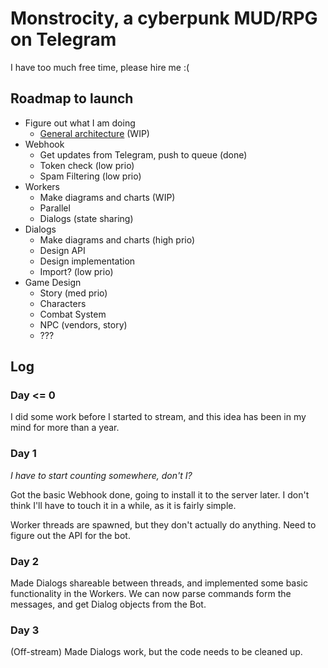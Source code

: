 

# Monstrocity, a cyberpunk MUD/RPG on Telegram

I have too much free time, please hire me :(

## Roadmap to launch

 * Figure out what I am doing
     - [General architecture](https://drive.google.com/file/d/1UrUYaW737-YAamB5Ux8NQZhiucGrA0vH/view?usp=sharing) (WIP)
 * Webhook
     - Get updates from Telegram, push to queue (done)
     - Token check (low prio)
     - Spam Filtering (low prio)
 * Workers
     - Make diagrams and charts (WIP)
     - Parallel
     - Dialogs (state sharing)
 * Dialogs
     - Make diagrams and charts (high prio)
     - Design API
     - Design implementation
     - Import? (low prio)
 * Game Design
     - Story (med prio)
     - Characters
     - Combat System
     - NPC (vendors, story)
     - ???


## Log

### Day <= 0

I did some work before I started to stream, and this idea has been in my mind for more than a year.

### Day 1

*I have to start counting somewhere, don't I?*

Got the basic Webhook done, going to install it to the server later. I don't think I'll have to touch it in a while, as it is fairly simple.

Worker threads are spawned, but they don't actually do anything. Need to figure out the API for the bot.

### Day 2

Made Dialogs shareable between threads, and implemented some basic functionality in the Workers. We can now parse commands form the messages, and get Dialog objects from the Bot.

### Day 3

(Off-stream) Made Dialogs work, but the code needs to be cleaned up.